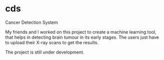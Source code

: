 # cds
Cancer Detection System

My friends and I worked on this project to create a machine learning tool, that helps in detecting brain tumour in its early stages. The users just have to upload their X-ray scans to get the results. 

The project is still under development.
